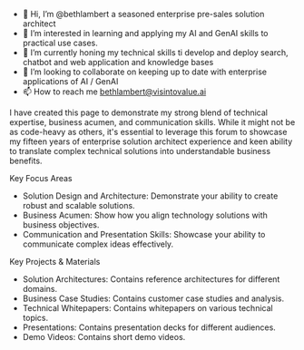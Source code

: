 - 👋 Hi, I’m @bethlambert a seasoned enterprise pre-sales solution architect
- 👀 I’m interested in learning and applying my AI and GenAI skills to practical use cases.
- 🌱 I’m currently honing my technical skills ti develop and deploy search, chatbot and web application and knowledge bases
- 💞️ I’m looking to collaborate on keeping up to date with enterprise applications of AI / GenAI 
- 📫 How to reach me bethlambert@visintovalue.ai

I have created this page to demonstrate my strong blend of technical expertise, business acumen, and communication skills. While it might not be as code-heavy as others, it's essential to leverage this forum to showcase my fifteen years of enterprise solution architect experience and keen ability to translate complex technical solutions into understandable business benefits.

Key Focus Areas
- Solution Design and Architecture: Demonstrate your ability to create robust and scalable solutions.
- Business Acumen: Show how you align technology solutions with business objectives.
- Communication and Presentation Skills: Showcase your ability to communicate complex ideas effectively.

Key Projects & Materials
- Solution Architectures: Contains reference architectures for different domains.
- Business Case Studies: Contains customer case studies and analysis.
- Technical Whitepapers: Contains whitepapers on various technical topics.
- Presentations: Contains presentation decks for different audiences.
- Demo Videos: Contains short demo videos.

<!---
bethlambert/bethlambert is a ✨ special ✨ repository because its `README.md` (this file) appears on your GitHub profile.
You can click the Preview link to take a look at your changes.
--->
